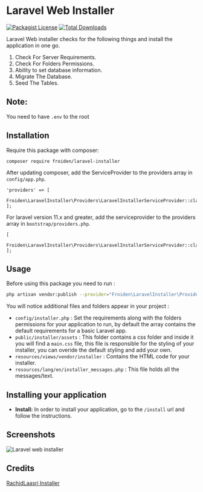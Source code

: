 # Laravel Web Installer

[![Packagist License](https://poser.pugx.org/froiden/laravel-installer/license)]()
[![Total Downloads](https://poser.pugx.org/froiden/laravel-installer/d/total.png)](https://packagist.org/packages/froiden/laravel-installer)

Laravel Web installer checks for the following things and install the application in one go.

1. Check For Server Requirements.
2. Check For Folders Permissions.
3. Ability to set database information.
4. Migrate The Database.
5. Seed The Tables.

## Note:
You need to have `.env` to the root

## Installation
Require this package with composer:
```
composer require froiden/laravel-installer
```


After updating composer, add the ServiceProvider to the providers array in `config/app.php`.

```
'providers' => [
    Froiden\LaravelInstaller\Providers\LaravelInstallerServiceProvider::class,
];
```


For laravel version 11.x and greater, add the serviceprovider to the providers array in `bootstrap/providers.php`.

```
[
    Froiden\LaravelInstaller\Providers\LaravelInstallerServiceProvider::class,
];
```

## Usage

Before using this package you need to run :
```bash
php artisan vendor:publish --provider="Froiden\LaravelInstaller\Providers\LaravelInstallerServiceProvider"
```

You will notice additional files and folders appear in your project :
 
 - `config/installer.php` : Set the requirements along with the folders permissions for your application to run, by default the array contains the default requirements for a basic Laravel app.
 - `public/installer/assets` : This folder contains a css folder and inside it you will find a `main.css` file, this file is responsible for the styling of your installer, you can overide the default styling and add your own.
 - `resources/views/vendor/installer` : Contains the HTML code for your installer.
 - `resources/lang/en/installer_messages.php` : This file holds all the messages/text.

## Installing your application
- **Install:** In order to install your application, go to the `/install` url and follow the instructions.
## Screenshots
 
![Laravel web installer](http://public.froid.works/knap1.png)

## Credits
[RachidLaasri Installer](https://github.com/RachidLaasri/LaravelInstaller)
